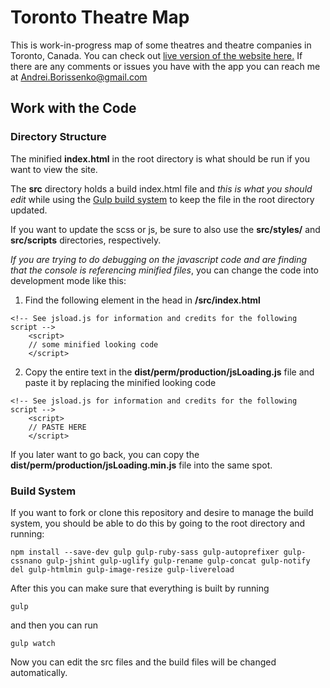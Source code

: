 # Toronto Theatre Map

This is work-in-progress map of some theatres and theatre companies in Toronto,
Canada. You can check out [live version of the website here.](http://andreicommunication.github.io/toronto-theatre-map/) If there are any comments or issues you have with the app you can 
reach me at Andrei.Borissenko@gmail.com

## Work with the Code

### Directory Structure

The minified **index.html** in the root directory is what should be run if you want 
to view the site. 

The **src** directory holds a build index.html file and *this is what you should
edit* while using the [Gulp build system](#build-system) to keep the file in the root directory
updated.

If you want to update the scss or js, be sure to also use the **src/styles/** and 
**src/scripts** directories, respectively.

*If you are trying to do debugging on the javascript code and are finding that 
the console is referencing minified files*, you can change the code into 
development mode like this:

1. Find the following element in the head in **/src/index.html** 

```
<!-- See jsload.js for information and credits for the following script -->
    <script>
    // some minified looking code
    </script>
```

2. Copy the entire text in the **dist/perm/production/jsLoading.js** file and 
paste it by replacing the minified looking code

```
<!-- See jsload.js for information and credits for the following script -->
    <script>
    // PASTE HERE
    </script>
```

If you later want to go back, you can copy the **dist/perm/production/jsLoading.min.js**
file into the same spot.

### Build System

If you want to fork or clone this repository and desire to manage the build 
system, you should be able to do this by going to the root directory and running:

```
npm install --save-dev gulp gulp-ruby-sass gulp-autoprefixer gulp-cssnano gulp-jshint gulp-uglify gulp-rename gulp-concat gulp-notify del gulp-htmlmin gulp-image-resize gulp-livereload
```

After this you can make sure that everything is built by running

`gulp`

and then you can run 

`gulp watch` 

Now you can edit the src files and the build files will be changed automatically.